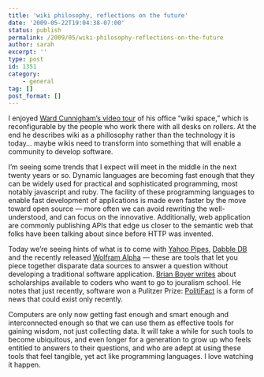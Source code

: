 ```yaml
---
title: 'wiki philosophy, reflections on the future'
date: '2009-05-22T19:04:38-07:00'
status: publish
permalink: /2009/05/wiki-philosophy-reflections-on-the-future
author: sarah
excerpt: ''
type: post
id: 1351
category:
    - general
tag: []
post_format: []
---
```

I enjoyed [Ward Cunnigham’s video tour](http://talklikeaduck.denhaven2.com/2009/05/21/ward-cunningham-on-wikis-and-agility) of his office “wiki space,” which is reconfigurable by the people who work there with all desks on rollers. At the end he describes wiki as a phillosophy rather than the technology it is today… maybe wikis need to transform into something that will enable a community to develop software.

I’m seeing some trends that I expect will meet in the middle in the next twenty years or so. Dynamic languages are becoming fast enough that they can be widely used for practical and sophisticated programming, most notably javascript and ruby. The facility of these programming languages to enable fast development of applications is made even faster by the move toward open source — more often we can avoid rewriting the well-understood, and can focus on the innovative. Additionally, web application are commonly publishing APIs that edge us closer to the semantic web that folks have been talking about since before HTTP was invented.

Today we’re seeing hints of what is to come with [Yahoo Pipes](http://pipes.yahoo.com/pipes/), [Dabble DB](http://dabbledb.com/) and the recently released [Wolfram Alpha](http://www.wolframalpha.com/screencast/introducingwolframalpha.html) — these are tools that let you piece together disparate data sources to answer a question without developing a traditional software application. [Brian Boyer writes](http://radar.oreilly.com/2009/05/hackers-wanted-journalism-need.html) about scholarships available to coders who want to go to jouralism school. He notes that just recently, software won a Pulitzer Prize: [PolitiFact](http://www.politifact.com/) is a form of news that could exist only recently.

Computers are only now getting fast enough and smart enough and interconnected enough so that we can use them as effective tools for gaining wisdom, not just collecting data. It will take a while for such tools to become ubiquitous, and even longer for a generation to grow up who feels entitled to answers to their questions, and who are adept at using these tools that feel tangible, yet act like programming languages. I love watching it happen.